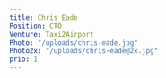 ```yaml
---
title: Chris Eade
Position: CTO
Venture: Taxi2Airport
Photo: "/uploads/chris-eade.jpg"
Photo2x: "/uploads/chris-eade@2x.jpg"
prio: 1
---
```


